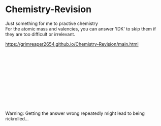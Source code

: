 # Chemistry-Revision
Just something for me to practive chemistry <br>
For the atomic mass and valencies, you can answer 'IDK' to skip them if they are too difficult or irrelevant.

https://grimreaper2654.github.io/Chemistry-Revision/main.html<br>

<br><br><br><br><br><br><br><br><br><br><br>
Warning: Getting the answer wrong repeatedly might lead to being rickrolled...
